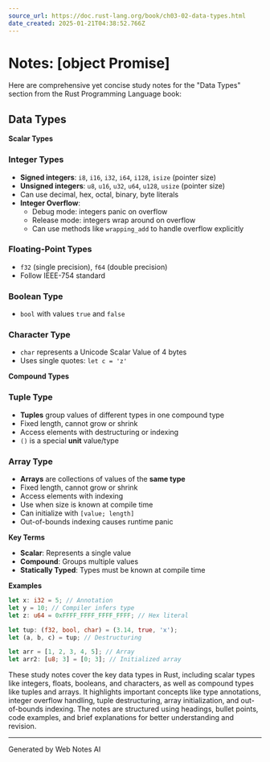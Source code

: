 ```yaml
---
source_url: https://doc.rust-lang.org/book/ch03-02-data-types.html
date_created: 2025-01-21T04:38:52.766Z
---
```


# Notes: [object Promise]

Here are comprehensive yet concise study notes for the "Data Types" section from the Rust Programming Language book:

## Data Types

**Scalar Types**

### Integer Types

- **Signed integers**: `i8`, `i16`, `i32`, `i64`, `i128`, `isize` (pointer size)
- **Unsigned integers**: `u8`, `u16`, `u32`, `u64`, `u128`, `usize` (pointer size)
- Can use decimal, hex, octal, binary, byte literals
- **Integer Overflow**:
    - Debug mode: integers panic on overflow
    - Release mode: integers wrap around on overflow
    - Can use methods like `wrapping_add` to handle overflow explicitly

### Floating-Point Types

- `f32` (single precision), `f64` (double precision)
- Follow IEEE-754 standard

### Boolean Type

- `bool` with values `true` and `false`

### Character Type

- `char` represents a Unicode Scalar Value of 4 bytes
- Uses single quotes: `let c = 'z'`

**Compound Types**

### Tuple Type

- **Tuples** group values of different types in one compound type
- Fixed length, cannot grow or shrink
- Access elements with destructuring or indexing
- `()` is a special **unit** value/type

### Array Type

- **Arrays** are collections of values of the **same type**
- Fixed length, cannot grow or shrink
- Access elements with indexing
- Use when size is known at compile time
- Can initialize with `[value; length]`
- Out-of-bounds indexing causes runtime panic

**Key Terms**

- **Scalar**: Represents a single value
- **Compound**: Groups multiple values
- **Statically Typed**: Types must be known at compile time

**Examples**

```rust
let x: i32 = 5; // Annotation
let y = 10; // Compiler infers type
let z: u64 = 0xFFFF_FFFF_FFFF_FFFF; // Hex literal

let tup: (f32, bool, char) = (3.14, true, 'x');
let (a, b, c) = tup; // Destructuring

let arr = [1, 2, 3, 4, 5]; // Array
let arr2: [u8; 3] = [0; 3]; // Initialized array
```

These study notes cover the key data types in Rust, including scalar types like integers, floats, booleans, and characters, as well as compound types like tuples and arrays. It highlights important concepts like type annotations, integer overflow handling, tuple destructuring, array initialization, and out-of-bounds indexing. The notes are structured using headings, bullet points, code examples, and brief explanations for better understanding and revision.

---
Generated by Web Notes AI
